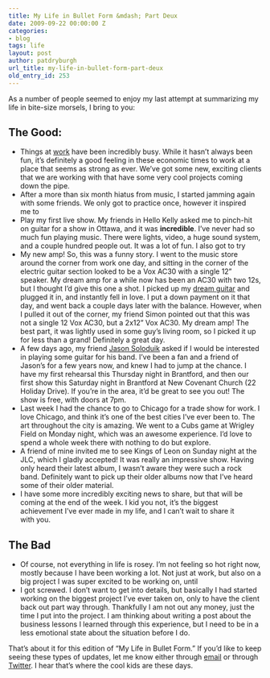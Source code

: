 ```yaml
---
title: My Life in Bullet Form &mdash; Part Deux
date: 2009-09-22 00:00:00 Z
categories:
- blog
tags: life
layout: post
author: patdryburgh
url_title: my-life-in-bullet-form-part-deux
old_entry_id: 253
---
```


As a number of people seemed to enjoy my last attempt at summarizing my life in bite-size morsels, I bring to&nbsp;you: 

<h2>The&nbsp;Good:</h2>

<ul>
<li>Things at <a href="http://images.ca/">work</a> have been incredibly busy. While it hasn’t always been fun, it’s definitely a good feeling in these economic times to work at a place that seems as strong as ever. We’ve got some new, exciting clients that we are working with that have some very cool projects coming down the&nbsp;pipe.</li>
<li>After a more than six month hiatus from music, I started jamming again with some friends. We only got to practice once, however it inspired me&nbsp;to</li>
<li>Play my first live show. My friends in Hello Kelly asked me to pinch-hit on guitar for a show in Ottawa, and it was <strong>incredible</strong>. I’ve never had so much fun playing music. There were lights, video, a huge sound system, and a couple hundred people out. It was a lot of fun. I also got to&nbsp;try</li>
<li>My new amp! So, this was a funny story. I went to the music store around the corner from work one day, and sitting in the corner of the electric guitar section looked to be a Vox AC30 with a single 12” speaker. My dream amp for a while now has been an AC30 with two 12s, but I thought I’d give this one a shot. I picked up my <a href="http://www2.gibson.com/Products/Electric-Guitars/ES/Gibson-Custom/ES-137-Classic.aspx">dream guitar</a> and plugged it in, and instantly fell in love. I put a down payment on it that day, and went back a couple days later with the balance. However, when I pulled it out of the corner, my friend Simon pointed out that this was not a single 12 Vox AC30, but a 2x12” Vox AC30. My dream amp! The best part, it was lightly used in some guy’s living room, so I picked it up for less than a grand! Definitely a great&nbsp;day.</li>
<li>A few days ago, my friend <a href="http://myspace.com/whatifthisdreamisallwehave">Jason Soloduik</a> asked if I would be interested in playing some guitar for his band. I’ve been a fan and a friend of Jason’s for a few years now, and knew I had to jump at the chance. I have my first rehearsal this Thursday night in Brantford, and then our first show this Saturday night in Brantford at New Covenant Church (22 Holiday Drive). If you’re in the area, it’d be great to see you out! The show is free, with doors at&nbsp;7pm.</li>
<li>Last week I had the chance to go to Chicago for a trade show for work. I love Chicago, and think it’s one of the best cities I’ve ever been to. The art throughout the city is amazing. We went to a Cubs game at Wrigley Field on Monday night, which was an awesome experience. I’d love to spend a whole week there with nothing to do but&nbsp;explore.</li>
<li>A friend of mine invited me to see Kings of Leon on Sunday night at the JLC, which I gladly accepted! It was really an impressive show. Having only heard their latest album, I wasn’t aware they were such a rock band. Definitely want to pick up their older albums now that I’ve heard some of their older&nbsp;material.</li>
<li>I have some more incredibly exciting news to share, but that will be coming at the end of the week. I kid you not, it’s the biggest achievement I’ve ever made in my life, and I can’t wait to share it with&nbsp;you.</li>
</ul>

<h2>The&nbsp;Bad</h2>

<ul>
<li>Of course, not everything in life is rosey. I’m not feeling so hot right now, mostly because I have been working a lot. Not just at work, but also on a big project I was super excited to be working on,&nbsp;until</li>
<li>I got screwed. I don’t want to get into details, but basically I had started working on the biggest project I’ve ever taken on, only to have the client back out part way through. Thankfully I am not out any money, just the time I put into the project. I am thinking about writing a post about the business lessons I learned through this experience, but I need to be in a less emotional state about the situation before I&nbsp;do.</li>
</ul>

That’s about it for this edition of “My Life in Bullet Form.” If you’d like to keep seeing these types of updates, let me know either through <a href="mailto:hello@patdryburgh.com">email</a> or through <a href="http://twitter.com/patdryburgh">Twitter</a>. I hear that’s where the cool kids are these&nbsp;days.